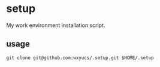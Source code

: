 # setup
My work environment installation script.

## usage
```shell
git clone git@github.com:wxyucs/.setup.git $HOME/.setup
```
